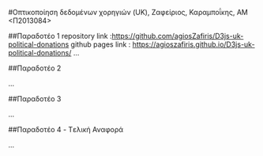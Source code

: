 #Οπτικοποίηση δεδομένων χορηγιών (UK), Ζαφείριος, Καραμποΐκης, ΑΜ <Π2013084>


##Παραδοτέο 1
repository link :https://github.com/agiosZafiris/D3js-uk-political-donations
github pages link : https://agioszafiris.github.io/D3js-uk-political-donations/
...

##Παραδοτέο 2

...

##Παραδοτέο 3

...

##Παραδοτέο 4 - Tελική Αναφορά

...
